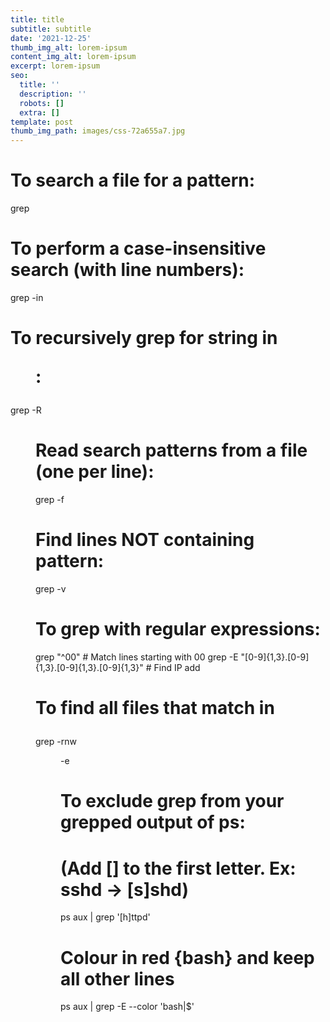 ```yaml
---
title: title
subtitle: subtitle
date: '2021-12-25'
thumb_img_alt: lorem-ipsum
content_img_alt: lorem-ipsum
excerpt: lorem-ipsum
seo:
  title: ''
  description: ''
  robots: []
  extra: []
template: post
thumb_img_path: images/css-72a655a7.jpg
---
```

# To search a file for a pattern:

grep <pattern> <file>

# To perform a case-insensitive search (with line numbers):

grep -in <pattern> <file>

# To recursively grep for string <pattern> in <dir>:

grep -R <pattern> <dir>

# Read search patterns from a file (one per line):

grep -f <pattern-file> <file>

# Find lines NOT containing pattern:

grep -v <pattern> <file>

# To grep with regular expressions:

grep "^00" <file> # Match lines starting with 00
grep -E "[0-9]{1,3}\.[0-9]{1,3}\.[0-9]{1,3}\.[0-9]{1,3}" <file> # Find IP add

# To find all files that match <pattern> in <dir>

grep -rnw <dir> -e <pattern>

# To exclude grep from your grepped output of ps:

# (Add [] to the first letter. Ex: sshd -> [s]shd)

ps aux | grep '[h]ttpd'

# Colour in red {bash} and keep all other lines

ps aux | grep -E --color 'bash|$'
